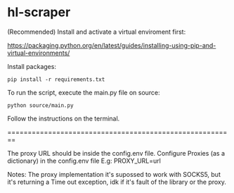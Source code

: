 # hl-scraper

(Recommended) Install and activate a virtual enviroment first:

https://packaging.python.org/en/latest/guides/installing-using-pip-and-virtual-environments/


Install packages:

    pip install -r requirements.txt

To run the script, execute the main.py file on source:

    python source/main.py

Follow the instructions on the terminal.


========================================================


The proxy URL should be inside the config.env file.
Configure Proxies (as a dictionary) in the config.env file
E.g:
    PROXY_URL=url


Notes:
The proxy implementation it's supossed to work with SOCKS5,
but it's returning a Time out exception, idk if it's fault of 
the library or the proxy.

